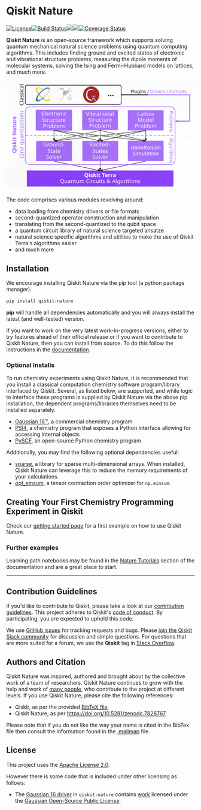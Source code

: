 # Qiskit Nature

[![License](https://img.shields.io/github/license/Qiskit/qiskit-nature.svg?style=popout-square)](https://opensource.org/licenses/Apache-2.0)<!--- long-description-skip-begin -->[![Build Status](https://github.com/qiskit-community/qiskit-nature/workflows/Nature%20Unit%20Tests/badge.svg?branch=main)](https://github.com/qiskit-community/qiskit-nature/actions?query=workflow%3A"Nature%20Unit%20Tests"+branch%3Amain+event%3Apush)[![](https://img.shields.io/github/release/Qiskit/qiskit-nature.svg?style=popout-square)](https://github.com/qiskit-community/qiskit-nature/releases)[![](https://img.shields.io/pypi/dm/qiskit-nature.svg?style=popout-square)](https://pypi.org/project/qiskit-nature/)[![Coverage Status](https://coveralls.io/repos/github/Qiskit/qiskit-nature/badge.svg?branch=main)](https://coveralls.io/github/Qiskit/qiskit-nature?branch=main)<!--- long-description-skip-end -->

**Qiskit Nature** is an open-source framework which supports solving quantum mechanical natural
science problems using quantum computing algorithms. This includes finding ground and excited
states of electronic and vibrational structure problems, measuring the dipole moments of molecular
systems, solving the Ising and Fermi-Hubbard models on lattices, and much more.

![Qiskit Nature Design](./docs/images/overview.png)

The code comprises various modules revolving around:

- data loading from chemistry drivers or file formats
- second-quantized operator construction and manipulation
- translating from the second-quantized to the qubit space
- a quantum circuit library of natural science targeted ansatze
- natural science specific algorithms and utilities to make the use of Qiskit
  Terra's algorithms easier
- and much more

## Installation

We encourage installing Qiskit Nature via the pip tool (a python package manager).

```bash
pip install qiskit-nature
```

**pip** will handle all dependencies automatically and you will always install the latest
(and well-tested) version.

If you want to work on the very latest work-in-progress versions, either to try features ahead of
their official release or if you want to contribute to Qiskit Nature, then you can install from source.
To do this follow the instructions in the
 [documentation](https://qiskit.org/documentation/nature/getting_started.html#installation).

### Optional Installs

To run chemistry experiments using Qiskit Nature, it is recommended that you install
a classical computation chemistry software program/library interfaced by Qiskit.
Several, as listed below, are supported, and while logic to interface these programs is supplied by
Qiskit Nature via the above pip installation, the dependent programs/libraries themselves need
to be installed separately.

- [Gaussian 16&trade;](https://qiskit.org/documentation/nature/apidocs/qiskit_nature.second_q.drivers.gaussiand.html), a commercial chemistry program
- [PSI4](https://qiskit.org/documentation/nature/apidocs/qiskit_nature.second_q.drivers.psi4d.html), a chemistry program that exposes a Python interface allowing for accessing internal objects
- [PySCF](https://qiskit.org/documentation/nature/apidocs/qiskit_nature.second_q.drivers.pyscfd.html), an open-source Python chemistry program

Additionally, you may find the following optional dependencies useful:

- [sparse](https://github.com/pydata/sparse/), a library for sparse multi-dimensional arrays. When installed, Qiskit Nature can leverage this to reduce the memory requirements of your calculations.
- [opt_einsum](https://github.com/dgasmith/opt_einsum), a tensor contraction order optimizer for `np.einsum`.

## Creating Your First Chemistry Programming Experiment in Qiskit

Check our [getting started page](https://qiskit.org/documentation/nature/getting_started.html)
for a first example on how to use Qiskit Nature.

### Further examples

Learning path notebooks may be found in the
[Nature Tutorials](https://qiskit.org/documentation/nature/tutorials/index.html) section
of the documentation and are a great place to start.


----------------------------------------------------------------------------------------------------


## Contribution Guidelines

If you'd like to contribute to Qiskit, please take a look at our
[contribution guidelines](https://github.com/qiskit-community/qiskit-nature/blob/main/CONTRIBUTING.md).
This project adheres to Qiskit's [code of conduct](https://github.com/qiskit-community/qiskit-nature/blob/main/CODE_OF_CONDUCT.md).
By participating, you are expected to uphold this code.

We use [GitHub issues](https://github.com/qiskit-community/qiskit-nature/issues) for tracking requests and bugs. Please
[join the Qiskit Slack community](https://qisk.it/join-slack)
for discussion and simple questions.
For questions that are more suited for a forum, we use the **Qiskit** tag in [Stack Overflow](https://stackoverflow.com/questions/tagged/qiskit).

## Authors and Citation

Qiskit Nature was inspired, authored and brought about by the collective work of a team of researchers.
Qiskit Nature continues to grow with the help and work of
[many people](https://github.com/qiskit-community/qiskit-nature/graphs/contributors), who contribute
to the project at different levels.
If you use Qiskit Nature, please cite the following references:

- Qiskit, as per the provided [BibTeX file](https://github.com/Qiskit/qiskit/blob/master/Qiskit.bib).
- Qiskit Nature, as per https://doi.org/10.5281/zenodo.7828767

Please note that if you do not like the way your name is cited in the BibTex file then consult
the information found in the [.mailmap](https://github.com/Qiskit/qiskit-nature/blob/main/.mailmap)
file.

## License

This project uses the [Apache License 2.0](https://github.com/qiskit-community/qiskit-nature/blob/main/LICENSE.txt).

However there is some code that is included under other licensing as follows:

* The [Gaussian 16 driver](https://github.com/qiskit-community/qiskit-nature/tree/main/qiskit_nature/second_q/drivers/gaussiand) in `qiskit-nature`
  contains [work](https://github.com/qiskit-community/qiskit-nature/tree/main/qiskit_nature/second_q/drivers/gaussiand/gauopen) licensed under the
  [Gaussian Open-Source Public License](https://github.com/qiskit-community/qiskit-nature/blob/main/qiskit_nature/second_q/drivers/gaussiand/gauopen/LICENSE.txt).
